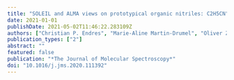 ```yaml
---
title: "SOLEIL and ALMA views on prototypical organic nitriles: C2H5CN"
date: 2021-01-01
publishDate: 2021-05-02T11:46:22.283109Z
authors: ["Christian P. Endres", "Marie-Aline Martin-Drumel", "Oliver Zingsheim", "Luis Bonah", "Olivier Pirali", "Tianwei Zhang", "Álvaro Sanchez-Monge", "Thomas Möller", "Nadine Wehres", "Peter Schilke", "Michael C. McCarthy", "Stephan Schlemmer", "Paola Caselli", "Sven Thorwirth"]
publication_types: ["2"]
abstract: ""
featured: false
publication: "*The Journal of Molecular Spectroscopy*"
doi: "10.1016/j.jms.2020.111392"
---
```


